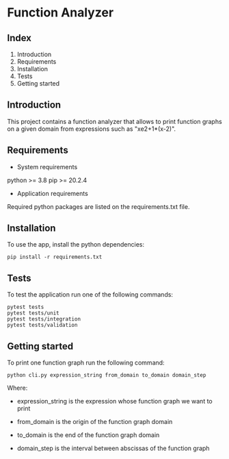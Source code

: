 # Function Analyzer

## Index

1. Introduction 
2. Requirements
3. Installation 
4. Tests
5. Getting started


## Introduction

This project contains a function analyzer that allows to print function graphs on a given domain from expressions such 
as "xe2+1*(x-2)".


## Requirements

* System requirements

python >= 3.8 
pip >= 20.2.4

* Application requirements

Required python packages are listed on the requirements.txt file.


## Installation

To use the app, install the python dependencies:

~~~
pip install -r requirements.txt
~~~


## Tests

To test the application run one of the following commands:

~~~~
pytest tests
pytest tests/unit
pytest tests/integration
pytest tests/validation
~~~~


## Getting started

To print one function graph run the following command:

~~~~
python cli.py expression_string from_domain to_domain domain_step
~~~~

Where:

* expression_string is the expression whose function graph we want to print

* from_domain is the origin of the function graph domain

* to_domain is the end of the function graph domain

* domain_step is the interval between abscissas of the function graph
